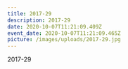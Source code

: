 ```yaml
---
title: 2017-29
description: 2017-29
date: 2020-10-07T11:21:09.409Z
event_date: 2020-10-07T11:21:09.465Z
picture: /images/uploads/2017-29.jpg
---
```

2017-29